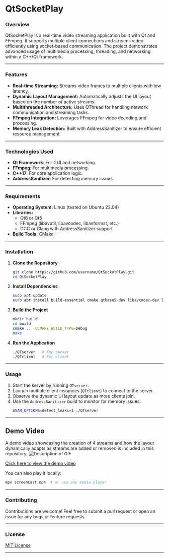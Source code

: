 # **QtSocketPlay**

### **Overview**
QtSocketPlay is a real-time video streaming application built with Qt and FFmpeg. It supports multiple client connections and streams video efficiently using socket-based communication. The project demonstrates advanced usage of multimedia processing, threading, and networking within a C++/Qt framework.

---

### **Features**
- **Real-time Streaming:** Streams video frames to multiple clients with low latency.
- **Dynamic Layout Management:** Automatically adjusts the UI layout based on the number of active streams.
- **Multithreaded Architecture:** Uses QThread for handling network communication and streaming tasks.
- **FFmpeg Integration:** Leverages FFmpeg for video decoding and processing.
- **Memory Leak Detection:** Built with AddressSanitizer to ensure efficient resource management.

---

### **Technologies Used**
- **Qt Framework**: For GUI and networking.
- **FFmpeg**: For multimedia processing.
- **C++17**: For core application logic.
- **AddressSanitizer**: For detecting memory issues.

---

### **Requirements**
- **Operating System:** Linux (tested on Ubuntu 22.04)
- **Libraries:**
  - Qt6 or Qt5
  - FFmpeg (libavutil, libavcodec, libavformat, etc.)
  - GCC or Clang with AddressSanitizer support
- **Build Tools:** CMake

---

### **Installation**
1. **Clone the Repository**
   ```bash
   git clone https://github.com/username/QtSocketPlay.git
   cd QtSocketPlay
   ```

2. **Install Dependencies**
   ```bash
   sudo apt update
   sudo apt install build-essential cmake qtbase5-dev libavcodec-dev libavformat-dev libavutil-dev
   ```

3. **Build the Project**
   ```bash
   mkdir build
   cd build
   cmake .. -DCMAKE_BUILD_TYPE=Debug
   make
   ```

4. **Run the Application**
   ```bash
   ./QTserver   # For server
   ./QTclient   # For client
   ```

---

### **Usage**
1. Start the server by running `QTserver`.
2. Launch multiple client instances (`QTclient`) to connect to the server.
3. Observe the dynamic UI layout update as more clients join.
4. Use the `AddressSanitizer` build to monitor for memory issues:
   ```bash
   ASAN_OPTIONS=detect_leaks=1 ./QTserver
   ```

---

## Demo Video
A demo video showcasing the creation of 4 streams and how the layout dynamically adapts as streams are added or removed is included in this repository.
![Description of GIF](screenCast.gif)

[Click here to view the demo video](screenCast.mp4)


You can also play it locally:
```bash
mpv screenCast.mp4  # or use any media player
```

---

### **Contributing**
Contributions are welcome! Feel free to submit a pull request or open an issue for any bugs or feature requests.

---

### **License**
[MIT License](LICENSE)

---



